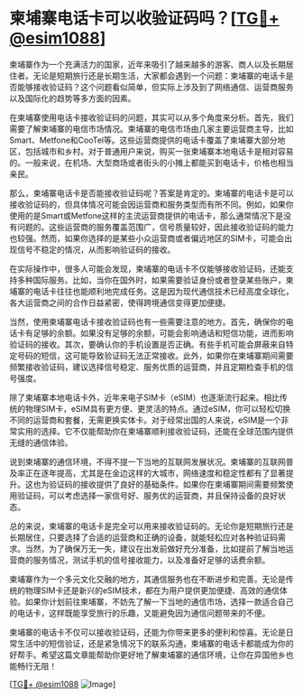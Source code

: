 # 柬埔寨电话卡可以收验证码吗？[[TG💪+ @esim1088](https://t.me/s/esim1088)]

柬埔寨作为一个充满活力的国家，近年来吸引了越来越多的游客、商人以及长期居住者。无论是短期旅行还是长期生活，大家都会遇到一个问题：柬埔寨的电话卡是否能够接收验证码？这个问题看似简单，但实际上涉及到了网络通信、运营商服务以及国际化的趋势等多方面的因素。

在柬埔寨使用电话卡接收验证码的问题，其实可以从多个角度来分析。首先，我们需要了解柬埔寨的电信市场情况。柬埔寨的电信市场由几家主要运营商主导，比如Smart、Metfone和CooTel等。这些运营商提供的电话卡覆盖了柬埔寨大部分地区，包括城市和乡村。对于普通用户来说，购买一张柬埔寨本地电话卡是相对容易的。一般来说，在机场、大型商场或者街头的小摊上都能买到电话卡，价格也相当亲民。

那么，柬埔寨电话卡是否能接收验证码呢？答案是肯定的。柬埔寨的电话卡是可以接收验证码的，但具体情况可能会因运营商和服务类型而有所不同。例如，如果你使用的是Smart或Metfone这样的主流运营商提供的电话卡，那么通常情况下是没有问题的。这些运营商的服务覆盖范围广，信号质量较好，因此接收验证码的能力也较强。然而，如果你选择的是某些小众运营商或者偏远地区的SIM卡，可能会出现信号不稳定的情况，从而影响验证码的接收。

在实际操作中，很多人可能会发现，柬埔寨的电话卡不仅能够接收验证码，还能支持多种国际服务。比如，当你在国外时，如果需要验证身份或者登录某些账户，柬埔寨的电话卡往往也能顺利地完成任务。这是因为现代通信技术已经高度全球化，各大运营商之间的合作日益紧密，使得跨境通信变得更加便捷。

当然，使用柬埔寨电话卡接收验证码也有一些需要注意的地方。首先，确保你的电话卡有足够的余额。如果没有足够的余额，可能会影响通话和短信功能，进而影响验证码的接收。其次，要确认你的手机设置是否正确。有些手机可能会屏蔽来自特定号码的短信，这可能导致验证码无法正常接收。此外，如果你在柬埔寨期间需要频繁接收验证码，建议选择信号稳定、服务优质的运营商，并且定期检查手机的信号强度。

除了柬埔寨本地电话卡外，近年来电子SIM卡（eSIM）也逐渐流行起来。相比传统的物理SIM卡，eSIM具有更方便、更灵活的特点。通过eSIM，你可以轻松切换不同的运营商和套餐，无需更换实体卡。对于经常出国的人来说，eSIM是一个非常实用的选择。它不仅能帮助你在柬埔寨顺利接收验证码，还能在全球范围内提供无缝的通信体验。

说到柬埔寨的通信环境，不得不提一下当地的互联网发展状况。柬埔寨的互联网普及率正在逐年提高，尤其是在金边这样的大城市，网络速度和稳定性都有了显著提升。这也为验证码的接收提供了良好的基础条件。如果你在柬埔寨期间需要频繁使用验证码，可以考虑选择一家信号好、服务优的运营商，并且保持设备的良好状态。

总的来说，柬埔寨的电话卡是完全可以用来接收验证码的。无论你是短期旅行还是长期居住，只要选择了合适的运营商和正确的设备，就能轻松应对各种验证码需求。当然，为了确保万无一失，建议在出发前做好充分准备，比如提前了解当地运营商的服务情况，测试手机的信号接收能力，以及准备好足够的话费余额。

柬埔寨作为一个多元文化交融的地方，其通信服务也在不断进步和完善。无论是传统的物理SIM卡还是新兴的eSIM技术，都在为用户提供更加便捷、高效的通信体验。如果你计划前往柬埔寨，不妨先了解一下当地的通信市场，选择一款适合自己的电话卡，这样既能享受旅行的乐趣，又能避免因为通信问题带来的不便。

柬埔寨的电话卡不仅可以接收验证码，还能为你带来更多的便利和惊喜。无论是日常生活中的短信验证，还是紧急情况下的联系沟通，柬埔寨的电话卡都能成为你的好帮手。希望这篇文章能帮助你更好地了解柬埔寨的通信环境，让你在异国他乡也能畅行无阻！

[[TG💪+ @esim1088](https://t.me/s/esim1088) ![Image](https://i.postimg.cc/4NQfJmqS/Snipaste-2025-05-13-00-14-12.png)]